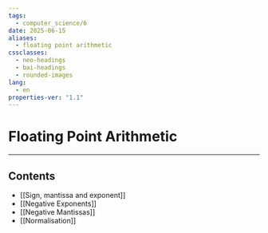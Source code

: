 ```yaml
---
tags:
  - computer_science/6
date: 2025-06-15
aliases:
  - floating point arithmetic
cssclasses:
  - neo-headings
  - bai-headings
  - rounded-images
lang:
  - en
properties-ver: "1.1"
---
```

# Floating Point Arithmetic

***
## Contents
- [[Sign, mantissa and exponent]]
- [[Negative Exponents]]
- [[Negative Mantissas]]
- [[Normalisation]]